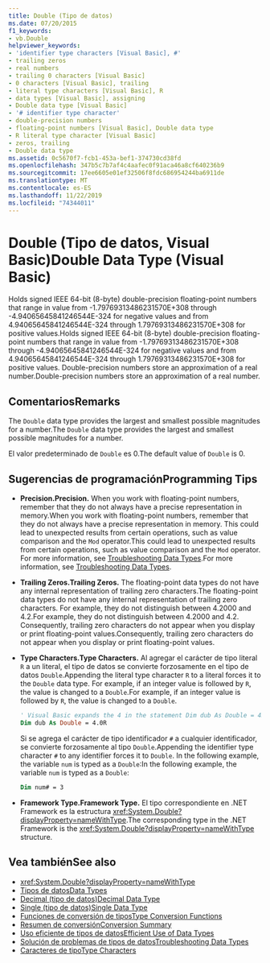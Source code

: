 ```yaml
---
title: Double (Tipo de datos)
ms.date: 07/20/2015
f1_keywords:
- vb.Double
helpviewer_keywords:
- 'identifier type characters [Visual Basic], #'
- trailing zeros
- real numbers
- trailing 0 characters [Visual Basic]
- 0 characters [Visual Basic], trailing
- literal type characters [Visual Basic], R
- data types [Visual Basic], assigning
- Double data type [Visual Basic]
- '# identifier type character'
- double-precision numbers
- floating-point numbers [Visual Basic], Double data type
- R literal type character [Visual Basic]
- zeros, trailing
- Double data type
ms.assetid: 0c5670f7-fcb1-453a-bef1-374730cd38fd
ms.openlocfilehash: 347b5c7b7af4c4aafec0f91aca46a8cf640236b9
ms.sourcegitcommit: 17ee6605e01ef32506f8fdc686954244ba6911de
ms.translationtype: MT
ms.contentlocale: es-ES
ms.lasthandoff: 11/22/2019
ms.locfileid: "74344011"
---
```

# <a name="double-data-type-visual-basic"></a><span data-ttu-id="763ca-102">Double (Tipo de datos, Visual Basic)</span><span class="sxs-lookup"><span data-stu-id="763ca-102">Double Data Type (Visual Basic)</span></span>

<span data-ttu-id="763ca-103">Holds signed IEEE 64-bit (8-byte) double-precision floating-point numbers that range in value from -1.79769313486231570E+308 through -4.94065645841246544E-324 for negative values and from 4.94065645841246544E-324 through 1.79769313486231570E+308 for positive values.</span><span class="sxs-lookup"><span data-stu-id="763ca-103">Holds signed IEEE 64-bit (8-byte) double-precision floating-point numbers that range in value from -1.79769313486231570E+308 through -4.94065645841246544E-324 for negative values and from 4.94065645841246544E-324 through 1.79769313486231570E+308 for positive values.</span></span> <span data-ttu-id="763ca-104">Double-precision numbers store an approximation of a real number.</span><span class="sxs-lookup"><span data-stu-id="763ca-104">Double-precision numbers store an approximation of a real number.</span></span>

## <a name="remarks"></a><span data-ttu-id="763ca-105">Comentarios</span><span class="sxs-lookup"><span data-stu-id="763ca-105">Remarks</span></span>

<span data-ttu-id="763ca-106">The `Double` data type provides the largest and smallest possible magnitudes for a number.</span><span class="sxs-lookup"><span data-stu-id="763ca-106">The `Double` data type provides the largest and smallest possible magnitudes for a number.</span></span>

<span data-ttu-id="763ca-107">El valor predeterminado de `Double` es 0.</span><span class="sxs-lookup"><span data-stu-id="763ca-107">The default value of `Double` is 0.</span></span>

## <a name="programming-tips"></a><span data-ttu-id="763ca-108">Sugerencias de programación</span><span class="sxs-lookup"><span data-stu-id="763ca-108">Programming Tips</span></span>

- <span data-ttu-id="763ca-109">**Precision.**</span><span class="sxs-lookup"><span data-stu-id="763ca-109">**Precision.**</span></span> <span data-ttu-id="763ca-110">When you work with floating-point numbers, remember that they do not always have a precise representation in memory.</span><span class="sxs-lookup"><span data-stu-id="763ca-110">When you work with floating-point numbers, remember that they do not always have a precise representation in memory.</span></span> <span data-ttu-id="763ca-111">This could lead to unexpected results from certain operations, such as value comparison and the `Mod` operator.</span><span class="sxs-lookup"><span data-stu-id="763ca-111">This could lead to unexpected results from certain operations, such as value comparison and the `Mod` operator.</span></span> <span data-ttu-id="763ca-112">For more information, see [Troubleshooting Data Types](../../../visual-basic/programming-guide/language-features/data-types/troubleshooting-data-types.md).</span><span class="sxs-lookup"><span data-stu-id="763ca-112">For more information, see [Troubleshooting Data Types](../../../visual-basic/programming-guide/language-features/data-types/troubleshooting-data-types.md).</span></span>

- <span data-ttu-id="763ca-113">**Trailing Zeros.**</span><span class="sxs-lookup"><span data-stu-id="763ca-113">**Trailing Zeros.**</span></span> <span data-ttu-id="763ca-114">The floating-point data types do not have any internal representation of trailing zero characters.</span><span class="sxs-lookup"><span data-stu-id="763ca-114">The floating-point data types do not have any internal representation of trailing zero characters.</span></span> <span data-ttu-id="763ca-115">For example, they do not distinguish between 4.2000 and 4.2.</span><span class="sxs-lookup"><span data-stu-id="763ca-115">For example, they do not distinguish between 4.2000 and 4.2.</span></span> <span data-ttu-id="763ca-116">Consequently, trailing zero characters do not appear when you display or print floating-point values.</span><span class="sxs-lookup"><span data-stu-id="763ca-116">Consequently, trailing zero characters do not appear when you display or print floating-point values.</span></span>

- <span data-ttu-id="763ca-117">**Type Characters.**</span><span class="sxs-lookup"><span data-stu-id="763ca-117">**Type Characters.**</span></span> <span data-ttu-id="763ca-118">Al agregar el carácter de tipo literal `R` a un literal, el tipo de datos se convierte forzosamente en el tipo de datos `Double`.</span><span class="sxs-lookup"><span data-stu-id="763ca-118">Appending the literal type character `R` to a literal forces it to the `Double` data type.</span></span> <span data-ttu-id="763ca-119">For example, if an integer value is followed by `R`, the value is changed to a `Double`.</span><span class="sxs-lookup"><span data-stu-id="763ca-119">For example, if an integer value is followed by `R`, the value is changed to a `Double`.</span></span>

  ```vb
  ' Visual Basic expands the 4 in the statement Dim dub As Double = 4R to 4.0:
  Dim dub As Double = 4.0R
  ```

  <span data-ttu-id="763ca-120">Si se agrega el carácter de tipo identificador `#` a cualquier identificador, se convierte forzosamente al tipo `Double`.</span><span class="sxs-lookup"><span data-stu-id="763ca-120">Appending the identifier type character `#` to any identifier forces it to `Double`.</span></span> <span data-ttu-id="763ca-121">In the following example, the variable `num` is typed as a `Double`:</span><span class="sxs-lookup"><span data-stu-id="763ca-121">In the following example, the variable `num` is typed as a `Double`:</span></span>

  ```vb
  Dim num# = 3
  ```

- <span data-ttu-id="763ca-122">**Framework Type.**</span><span class="sxs-lookup"><span data-stu-id="763ca-122">**Framework Type.**</span></span> <span data-ttu-id="763ca-123">El tipo correspondiente en .NET Framework es la estructura <xref:System.Double?displayProperty=nameWithType>.</span><span class="sxs-lookup"><span data-stu-id="763ca-123">The corresponding type in the .NET Framework is the <xref:System.Double?displayProperty=nameWithType> structure.</span></span>

## <a name="see-also"></a><span data-ttu-id="763ca-124">Vea también</span><span class="sxs-lookup"><span data-stu-id="763ca-124">See also</span></span>

- <xref:System.Double?displayProperty=nameWithType>
- [<span data-ttu-id="763ca-125">Tipos de datos</span><span class="sxs-lookup"><span data-stu-id="763ca-125">Data Types</span></span>](../../../visual-basic/language-reference/data-types/index.md)
- [<span data-ttu-id="763ca-126">Decimal (tipo de datos)</span><span class="sxs-lookup"><span data-stu-id="763ca-126">Decimal Data Type</span></span>](../../../visual-basic/language-reference/data-types/decimal-data-type.md)
- [<span data-ttu-id="763ca-127">Single (tipo de datos)</span><span class="sxs-lookup"><span data-stu-id="763ca-127">Single Data Type</span></span>](../../../visual-basic/language-reference/data-types/single-data-type.md)
- [<span data-ttu-id="763ca-128">Funciones de conversión de tipos</span><span class="sxs-lookup"><span data-stu-id="763ca-128">Type Conversion Functions</span></span>](../../../visual-basic/language-reference/functions/type-conversion-functions.md)
- [<span data-ttu-id="763ca-129">Resumen de conversión</span><span class="sxs-lookup"><span data-stu-id="763ca-129">Conversion Summary</span></span>](../../../visual-basic/language-reference/keywords/conversion-summary.md)
- [<span data-ttu-id="763ca-130">Uso eficiente de tipos de datos</span><span class="sxs-lookup"><span data-stu-id="763ca-130">Efficient Use of Data Types</span></span>](../../../visual-basic/programming-guide/language-features/data-types/efficient-use-of-data-types.md)
- [<span data-ttu-id="763ca-131">Solución de problemas de tipos de datos</span><span class="sxs-lookup"><span data-stu-id="763ca-131">Troubleshooting Data Types</span></span>](../../../visual-basic/programming-guide/language-features/data-types/troubleshooting-data-types.md)
- [<span data-ttu-id="763ca-132">Caracteres de tipo</span><span class="sxs-lookup"><span data-stu-id="763ca-132">Type Characters</span></span>](../../../visual-basic/programming-guide/language-features/data-types/type-characters.md)
